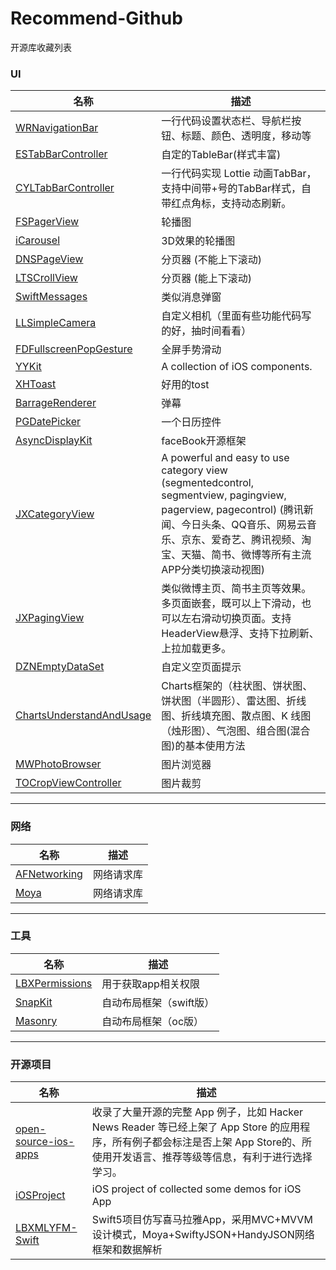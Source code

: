# Recommend-Github
开源库收藏列表

### UI
| 名称 | 描述 |
| --- | --- |
| [WRNavigationBar](https://github.com/wangrui460/WRNavigationBar) | 一行代码设置状态栏、导航栏按钮、标题、颜色、透明度，移动等 |
| [ESTabBarController](https://github.com/eggswift/ESTabBarController) | 自定的TableBar(样式丰富) |
| [CYLTabBarController](https://github.com/ChenYilong/CYLTabBarController) | 一行代码实现 Lottie 动画TabBar，支持中间带+号的TabBar样式，自带红点角标，支持动态刷新。 |
| [FSPagerView](https://github.com/WenchaoD/FSPagerView) | 轮播图 |
| [iCarousel](https://github.com/nicklockwood/iCarousel) | 3D效果的轮播图 |
| [DNSPageView](https://github.com/Danie1s/DNSPageView) | 分页器  (不能上下滚动)|
| [LTSCrollView](https://github.com/gltwy/LTScrollView) | 分页器 (能上下滚动)|
| [SwiftMessages](https://github.com/SwiftKickMobile/SwiftMessages) | 类似消息弹窗 |
| [LLSimpleCamera](https://github.com/omergul/LLSimpleCamera) | 自定义相机（里面有些功能代码写的好，抽时间看看）|
| [FDFullscreenPopGesture](https://github.com/forkingdog/FDFullscreenPopGesture) | 全屏手势滑动 |
| [YYKit](https://github.com/ibireme/YYKit) | A collection of iOS components. |
| [XHToast](https://github.com/CoderZhuXH/XHToast) | 好用的tost |
| [BarrageRenderer](https://github.com/unash/BarrageRenderer) | 弹幕 |
| [PGDatePicker](https://github.com/xiaozhuxiong121/PGDatePicker) | 一个日历控件 |
| [AsyncDisplayKit](https://github.com/facebookarchive/AsyncDisplayKit) | faceBook开源框架 |
| [JXCategoryView](https://github.com/pujiaxin33/JXCategoryView) | A powerful and easy to use category view (segmentedcontrol, segmentview, pagingview, pagerview, pagecontrol) (腾讯新闻、今日头条、QQ音乐、网易云音乐、京东、爱奇艺、腾讯视频、淘宝、天猫、简书、微博等所有主流APP分类切换滚动视图) |
| [JXPagingView](https://github.com/pujiaxin33/JXPagingView) | 类似微博主页、简书主页等效果。多页面嵌套，既可以上下滑动，也可以左右滑动切换页面。支持HeaderView悬浮、支持下拉刷新、上拉加载更多。 |
| [DZNEmptyDataSet](https://github.com/dzenbot/DZNEmptyDataSet) | 自定义空页面提示 |
| [ChartsUnderstandAndUsage](https://github.com/FighterLightning/ChartsUnderstandAndUsage) | Charts框架的（柱状图、饼状图、饼状图（半圆形）、雷达图、折线图、折线填充图、散点图、K 线图（烛形图）、气泡图、组合图(混合图)的基本使用方法 |
| [MWPhotoBrowser](https://github.com/mwaterfall/MWPhotoBrowser) | 图片浏览器 |
| [TOCropViewController](https://github.com/TimOliver/TOCropViewController)| 图片裁剪 |

---
### 网络
| 名称 | 描述 |
| --- | --- |
| [AFNetworking](https://github.com/AFNetworking/AFNetworking) | 网络请求库 |
| [Moya](https://github.com/Moya/Moya) | 网络请求库 |

---
### 工具
| 名称 | 描述 |
| --- | --- |
| [LBXPermissions](https://github.com/MxABC/LBXPermission) | 用于获取app相关权限 |
| [SnapKit](https://github.com/SnapKit/SnapKit) | 自动布局框架（swift版）|
| [Masonry](https://github.com/SnapKit/Masonry) | 自动布局框架（oc版）|

---
### 开源项目
| 名称 | 描述 |
| --- | --- |
| [open-source-ios-apps](https://github.com/dkhamsing/open-source-ios-apps) | 收录了大量开源的完整 App 例子，比如 Hacker News Reader 等已经上架了 App Store 的应用程序，所有例子都会标注是否上架 App Store的、所使用开发语言、推荐等级等信息，有利于进行选择学习。 |
| [iOSProject](https://github.com/NJHu/iOSProject) | iOS project of collected some demos for iOS App |
| [LBXMLYFM-Swift](https://github.com/lb2281075105/LBXMLYFM-Swift) | Swift5项目仿写喜马拉雅App，采用MVC+MVVM设计模式，Moya+SwiftyJSON+HandyJSON网络框架和数据解析 | 


